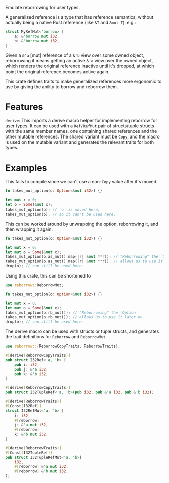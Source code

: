 Emulate reborrowing for user types.

A generalized reference is a type that has reference semantics, without actually being
a native Rust reference (like `&T` and `&mut T`). e.g.:

```rust
struct MyRefMut<'borrow> {
    a: &'borrow mut i32,
    b: &'borrow mut i32,
}
```

Given a `&'a` \[mut\] reference of a `&'b` view over some owned object,
reborrowing it means getting an active `&'a` view over the owned object,
which renders the original reference inactive until it's dropped, at which point
the original reference becomes active again.

This crate defines traits to make generalized references more ergonomic to use by giving the
ability to borrow and reborrow them.

# Features

`derive`: This imports a derive macro helper for implementing reborrow for user
types. It can be used with a `Ref/RefMut` pair of structs/tuple structs with
the same member names, one containing shared references and the other mutable
references. The shared variant must be `Copy`, and the macro is used on the
mutable variant and generates the relevant traits for both types.

# Examples

This fails to compile since we can't use a non-`Copy` value after it's moved.

```rust
fn takes_mut_option(o: Option<&mut i32>) {}

let mut x = 0;
let o = Some(&mut x);
takes_mut_option(o); // `o` is moved here,
takes_mut_option(o); // so it can't be used here.
```

This can be worked around by unwrapping the option, reborrowing it, and then wrapping it again.

```rust
fn takes_mut_option(o: Option<&mut i32>) {}

let mut x = 0;
let mut o = Some(&mut x);
takes_mut_option(o.as_mut().map(|r| &mut **r)); // "Reborrowing" the `Option`
takes_mut_option(o.as_mut().map(|r| &mut **r)); // allows us to use it later on.
drop(o); // can still be used here
```

Using this crate, this can be shortened to

```rust
use reborrow::ReborrowMut;

fn takes_mut_option(o: Option<&mut i32>) {}

let mut x = 0;
let mut o = Some(&mut x);
takes_mut_option(o.rb_mut()); // "Reborrowing" the `Option`
takes_mut_option(o.rb_mut()); // allows us to use it later on.
drop(o); // can still be used here
```

The derive macro can be used with structs or tuple structs, and generates
the trait definitions for `Reborrow` and `ReborrowMut`.

```rust
use reborrow::{ReborrowCopyTraits, ReborrowTraits};

#[derive(ReborrowCopyTraits)]
pub struct I32Ref<'a, 'b> {
    pub i: i32,
    pub j: &'a i32,
    pub k: &'b i32,
}

#[derive(ReborrowCopyTraits)]
pub struct I32TupleRef<'a, 'b>(pub i32, pub &'a i32, pub &'b i32);

#[derive(ReborrowTraits)]
#[Const(I32Ref)]
struct I32RefMut<'a, 'b> {
    i: i32,
    #[reborrow]
    j: &'a mut i32,
    #[reborrow]
    k: &'b mut i32,
}

#[derive(ReborrowTraits)]
#[Const(I32TupleRef)]
pub struct I32TupleRefMut<'a, 'b>(
    i32,
    #[reborrow] &'a mut i32,
    #[reborrow] &'b mut i32,
);
```
